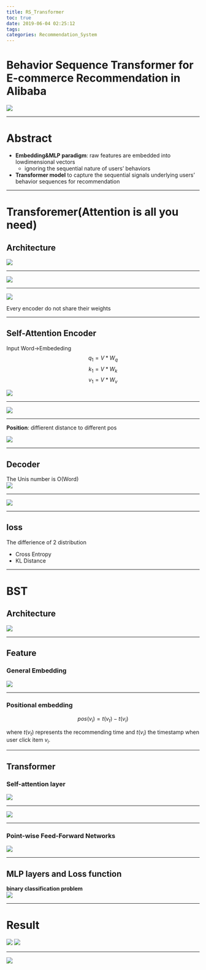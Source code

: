```yaml
---
title: RS_Transformer
toc: true
date: 2019-06-04 02:25:12
tags:
categories: Recommendation_System
---
```

# Behavior Sequence Transformer for E-commerce Recommendation in Alibaba
![](Transformer-RS/2019-06-04-01-10-36.png)

---


# Abstract
- **Embedding&MLP paradigm**: raw features are embedded into lowdimensional vectors
  -  ignoring the sequential nature of users’ behaviors
-  **Transformer model** to capture the sequential signals underlying users’ behavior sequences for recommendation 


---


# Transforemer(Attention is all you need)
## Architecture
![](Transformer-RS/2019-06-04-01-16-51.png)

---


![](Transformer-RS/2019-06-04-01-17-12.png)

---


![](Transformer-RS/2019-06-04-01-18-04.png)

Every encoder do not share their weights

---



## Self-Attention Encoder
Input Word->Embededing
$$ q_1=V*W_q $$
$$ k_1=V*W_k $$
$$ v_1=V*W_v $$

![](Transformer-RS/2019-06-04-01-30-16.png)

---


![](Transformer-RS/2019-06-04-01-31-21.png)

---



**Position**: diffierent distance to different pos 

![](Transformer-RS/2019-06-04-01-34-53.png)

---




## Decoder
The Unis number is O(Word)  
![](Transformer-RS/2019-06-04-01-39-58.png)  

---


![](Transformer-RS/2019-06-04-01-36-45.png)    

---



## loss  
The differience of 2 distribution
- Cross Entropy
- KL Distance
  

---




# BST

## Architecture
![](Transformer-RS/2019-06-04-01-45-45.png)


---


## Feature
### General Embedding
![](Transformer-RS/2019-06-04-01-46-58.png)

---



### Positional embedding
$$pos(v_i) = t(v_t) − t(v_i)$$

where $t(v_t)$ represents the recommending time and $t(v_i)$ the timestamp when user click item $v_i$.

---



## Transformer
### Self-attention layer  
![](Transformer-RS/2019-06-04-01-49-56.png)

---


![](Transformer-RS/2019-06-04-01-50-42.png)

---




### Point-wise Feed-Forward Networks
![](Transformer-RS/2019-06-04-01-51-23.png)


---


## MLP layers and Loss function
**binary classification problem**   
![](Transformer-RS/2019-06-04-01-52-08.png)  


---


# Result
![](Transformer-RS/2019-06-04-01-53-02.png)
![](Transformer-RS/2019-06-04-01-53-15.png)

---


![](Transformer-RS/2019-06-04-01-53-32.png)



